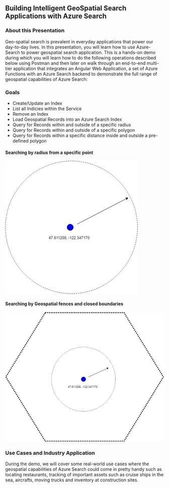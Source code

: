 ## Building Intelligent GeoSpatial Search Applications with Azure Search

### About this Presentation
Geo-spatial search is prevalent in everyday applications that power our day-to-day lives. In this presentation, you will learn how to use Azure-Search to power geospatial search application. This is a hands-on demo during which you will learn how to do the following operations described below using Postman and then later on walk through an end-to-end multi-tier application that integrates an Angular Web Application, a set of Azure Functions with an Azure Search backend to demonstrate the full range of geospatial capabilities of Azure Search:

### Goals
- Create/Update an Index
- List all Indicies within the Service
- Remove an Index
- Load Geospatial Records into an Azure Search Index
- Query for Records within and outside of a specific radius
- Query for Records within and outside of a specific polygon
- Query for Records within a specific distance inside and outside a pre-defined polygon

#### Searching by radius from a specific point
![Radius](Geospatial_Radius.png "Geospatial Radius Search")

#### Searching by Geospatial fences and closed boundaries
![Polygon](Geospatial_Radius_Polygon.png "Geospatial Polygon Search")

### Use Cases and Industry Application
During the demo, we will cover some real-world use cases where the geospatial capabilities of Azure Search could come in pretty handy such as locating restaurants, tracking of important assets such as cruise ships in the sea, aircrafts, moving trucks and inventory at construction sites.
